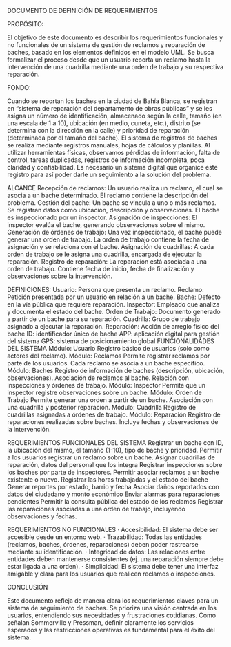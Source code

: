 DOCUMENTO DE DEFINICIÓN DE REQUERIMIENTOS


PROPÓSITO:

El objetivo de este documento es describir los requerimientos funcionales y no funcionales de un sistema de gestión de reclamos y reparación de baches, basado en los elementos definidos en el modelo UML. Se busca formalizar el proceso desde que un usuario reporta un reclamo hasta la intervención de una cuadrilla mediante una orden de trabajo y su respectiva reparación.

FONDO:

Cuando se reportan los baches en la ciudad de Bahía Blanca, se registran en “sistema de reparación del departamento de obras públicas” y se les asigna un número de identificación, almacenado según la calle, tamaño (en una escala de 1 a 10), ubicación (en medio, cuneta, etc.), distrito (se determina con la dirección en la calle) y prioridad de reparación (determinada por el tamaño del bache). El sistema de registros de baches se realiza mediante registros manuales, hojas de cálculos y planillas. Al utilizar herramientas físicas, observamos pérdidas de información, falta de control, tareas duplicadas, registros de información incompleta, poca claridad y confiabilidad. 
Es necesario un sistema digital que organice este registro para así poder darle un seguimiento a la solución del problema.

ALCANCE
Recepción de reclamos: Un usuario realiza un reclamo, el cual se asocia a un bache determinado. El reclamo contiene la descripción del problema.
Gestión del bache: Un bache se vincula a uno o más reclamos. Se registran datos como ubicación, descripción y observaciones. El bache es inspeccionado por un inspector.
Asignación de inspecciones: El inspector evalúa el bache, generando observaciones sobre el mismo.
Generación de órdenes de trabajo: Una vez inspeccionado, el bache puede generar una orden de trabajo. La orden de trabajo contiene la fecha de asignación y se relaciona con el bache.
Asignación de cuadrillas: A cada orden de trabajo se le asigna una cuadrilla, encargada de ejecutar la reparación.
Registro de reparación: La reparación está asociada a una orden de trabajo. Contiene fecha de inicio, fecha de finalización y observaciones sobre la intervención.


DEFINICIONES:
Usuario: Persona que presenta un reclamo.
Reclamo: Petición presentada por un usuario en relación a un bache.
Bache: Defecto en la vía pública que requiere reparación.
Inspector: Empleado que analiza y documenta el estado del bache.
Orden de Trabajo: Documento generado a partir de un bache para su reparación.
Cuadrilla: Grupo de trabajo asignado a ejecutar la reparación.
Reparación: Acción de arreglo físico del bache
ID: identificador único de bache
APP: aplicación digital para gestión del sistema
GPS: sistema de posicionamiento global
FUNCIONALIDADES DEL SISTEMA
Módulo: Usuario
Registro básico de usuarios (solo como actores del reclamo).
Módulo: Reclamos
Permite registrar reclamos por parte de los usuarios. Cada reclamo se asocia a un bache específico.
Módulo: Baches
Registro de información de baches (descripción, ubicación, observaciones). Asociación de reclamos al bache. Relación con inspecciones y órdenes de trabajo.
Módulo: Inspector
Permite que un inspector registre observaciones sobre un bache.
Módulo: Orden de Trabajo
Permite generar una orden a partir de un bache. Asociación con una cuadrilla y posterior reparación.
Módulo: Cuadrilla
Registro de cuadrillas asignadas a órdenes de trabajo.
Módulo: Reparación
Registro de reparaciones realizadas sobre baches. Incluye fechas y observaciones de la intervención.


REQUERIMIENTOS FUNCIONALES DEL SISTEMA
Registrar un bache con ID, la ubicación del mismo, el tamaño (1-10), tipo de bache y prioridad.
Permitir a los usuarios registrar un reclamo sobre un bache.
Asignar cuadrillas de reparación, datos del personal que los integra 
Registrar inspecciones sobre los baches por parte de inspectores.
Permitir asociar reclamos a un bache existente o nuevo.
Registrar las horas trabajadas y el estado del bache
Generar reportes por estado, barrio y fecha
Asociar daños reportados con datos del ciudadano y monto económico
Enviar alarmas para reparaciones pendientes
Permitir la consulta pública del estado de los reclamos
Registrar las reparaciones asociadas a una orden de trabajo, incluyendo observaciones y fechas.

REQUERIMIENTOS NO FUNCIONALES
·  Accesibilidad: El sistema debe ser accesible desde un entorno web.
· Trazabilidad: Todas las entidades (reclamos, baches, órdenes, reparaciones) deben poder rastrearse mediante su identificación.
· Integridad de datos: Las relaciones entre entidades deben mantenerse consistentes (ej. una reparación siempre debe estar ligada a una orden).
· Simplicidad: El sistema debe tener una interfaz amigable y clara para los usuarios que realicen reclamos o inspecciones.

CONCLUSIÓN

Este documento refleja de manera clara los requerimientos claves para un sistema de seguimiento de baches. Se prioriza una visión centrada en los usuarios, entendiendo sus necesidades y frustraciones cotidianas.
Como señalan Sommerville y Pressman, definir claramente los servicios esperados y las restricciones operativas es fundamental para el éxito del sistema. 
